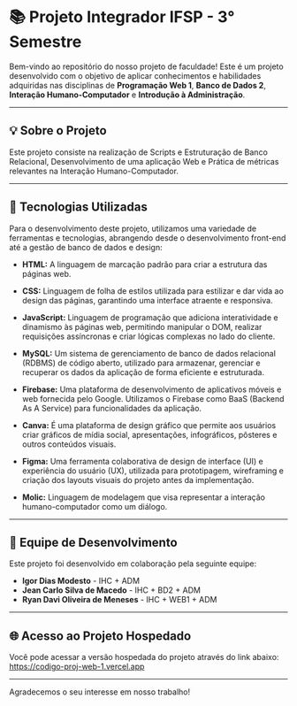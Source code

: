 # 📚 Projeto Integrador IFSP - 3° Semestre

Bem-vindo ao repositório do nosso projeto de faculdade! Este é um projeto desenvolvido com o objetivo de aplicar conhecimentos e habilidades adquiridas nas disciplinas de **Programação Web 1**, **Banco de Dados 2**, **Interação Humano-Computador** e **Introdução à Administração**.

---

## 💡 Sobre o Projeto

Este projeto consiste na realização de Scripts e Estruturação de Banco Relacional, Desenvolvimento de uma aplicação Web e Prática de métricas relevantes na Interação Humano-Computador.

---

## 🚀 Tecnologias Utilizadas

Para o desenvolvimento deste projeto, utilizamos uma variedade de ferramentas e tecnologias, abrangendo desde o desenvolvimento front-end até a gestão de banco de dados e design:

* **HTML:** A linguagem de marcação padrão para criar a estrutura das páginas web.
  
* **CSS:** Linguagem de folha de estilos utilizada para estilizar e dar vida ao design das páginas, garantindo uma interface atraente e responsiva.
  
* **JavaScript:** Linguagem de programação que adiciona interatividade e dinamismo às páginas web, permitindo manipular o DOM, realizar requisições assíncronas e criar lógicas complexas no lado do cliente.
  
* **MySQL:** Um sistema de gerenciamento de banco de dados relacional (RDBMS) de código aberto, utilizado para armazenar, gerenciar e recuperar os dados da aplicação de forma eficiente e estruturada.
  
* **Firebase:** Uma plataforma de desenvolvimento de aplicativos móveis e web fornecida pelo Google. Utilizamos o Firebase como BaaS (Backend As A Service) para funcionalidades da aplicação.
  
* **Canva:** É uma plataforma de design gráfico que permite aos usuários criar gráficos de mídia social, apresentações, infográficos, pôsteres e outros conteúdos visuais.
  
* **Figma:** Uma ferramenta colaborativa de design de interface (UI) e experiência do usuário (UX), utilizada para prototipagem, wireframing e criação dos layouts visuais do projeto antes da implementação.
  
* **Molic:** Linguagem de modelagem que visa representar a interação humano-computador como um diálogo.

---

## 👥 Equipe de Desenvolvimento

Este projeto foi desenvolvido em colaboração pela seguinte equipe:

* **Igor Dias Modesto** - IHC + ADM
* **Jean Carlo Silva de Macedo** - IHC + BD2 + ADM
* **Ryan Davi Oliveira de Meneses** - IHC + WEB1 + ADM

---

## 🌐 Acesso ao Projeto Hospedado

Você pode acessar a versão hospedada do projeto através do link abaixo:
https://codigo-proj-web-1.vercel.app

---

Agradecemos o seu interesse em nosso trabalho!
